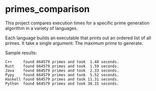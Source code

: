 # primes_comparison

This project compares execution times for a specific prime generation algorithm in a variety of languages.

Each language builds an executable that prints out an ordered list of all primes. It take a single argument: The maximum prime to generate.

Sample results:

```
C++     found 664579 primes and took  1.48 seconds.
Rust    found 664579 primes and took  1.59 seconds.
Java    found 664579 primes and took  2.33 seconds.
Pypy    found 664579 primes and took  5.52 seconds.
Haskell found 664579 primes and took 11.31 seconds.
Python  found 664579 primes and took 38.15 seconds.
```
